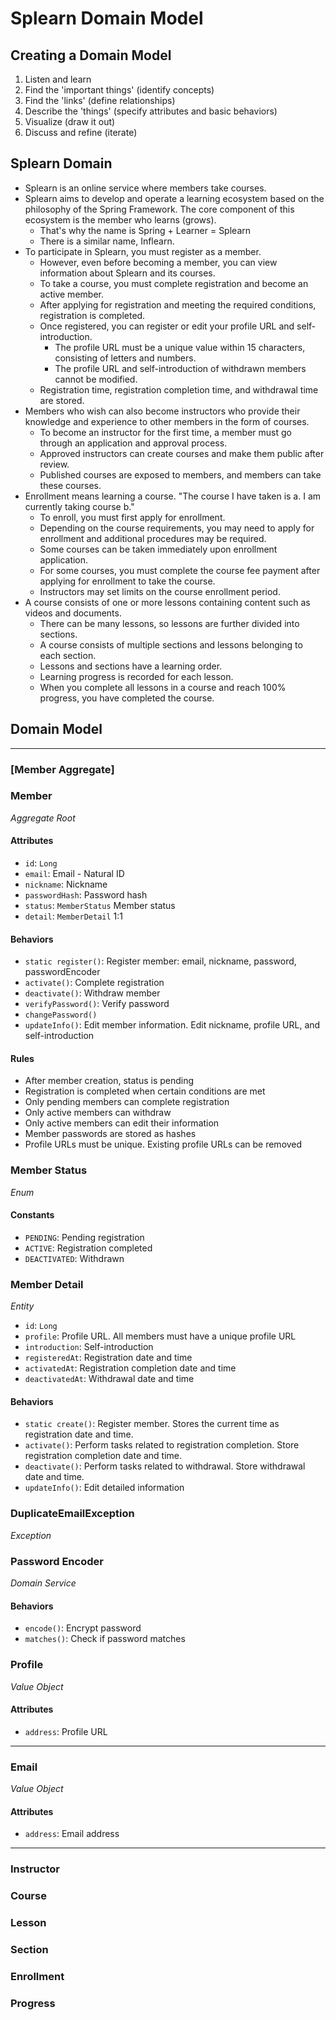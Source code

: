 # Splearn Domain Model

## Creating a Domain Model
1. Listen and learn
2. Find the 'important things' (identify concepts)
3. Find the 'links' (define relationships)
4. Describe the 'things' (specify attributes and basic behaviors)
5. Visualize (draw it out)
6. Discuss and refine (iterate)

## Splearn Domain
- Splearn is an online service where members take courses.
- Splearn aims to develop and operate a learning ecosystem based on the philosophy of the Spring Framework.
  The core component of this ecosystem is the member who learns (grows).
    - That's why the name is Spring + Learner = Splearn
    - There is a similar name, Inflearn.
- To participate in Splearn, you must register as a member.
    - However, even before becoming a member, you can view information about Splearn and its courses.
    - To take a course, you must complete registration and become an active member.
    - After applying for registration and meeting the required conditions, registration is completed.
    - Once registered, you can register or edit your profile URL and self-introduction.
        - The profile URL must be a unique value within 15 characters, consisting of letters and numbers.
        - The profile URL and self-introduction of withdrawn members cannot be modified.
    - Registration time, registration completion time, and withdrawal time are stored.
- Members who wish can also become instructors who provide their knowledge and experience to other members in the form of courses.
    - To become an instructor for the first time, a member must go through an application and approval process.
    - Approved instructors can create courses and make them public after review.
    - Published courses are exposed to members, and members can take these courses.
- Enrollment means learning a course. "The course I have taken is a. I am currently taking course b."
    - To enroll, you must first apply for enrollment.
    - Depending on the course requirements, you may need to apply for enrollment and additional procedures may be required.
    - Some courses can be taken immediately upon enrollment application.
    - For some courses, you must complete the course fee payment after applying for enrollment to take the course.
    - Instructors may set limits on the course enrollment period.
- A course consists of one or more lessons containing content such as videos and documents.
    - There can be many lessons, so lessons are further divided into sections.
    - A course consists of multiple sections and lessons belonging to each section.
    - Lessons and sections have a learning order.
    - Learning progress is recorded for each lesson.
    - When you complete all lessons in a course and reach 100% progress, you have completed the course.

## Domain Model

---
### [Member Aggregate]

### Member
_Aggregate Root_
#### Attributes
- `id`: `Long`
- `email`: Email - Natural ID
- `nickname`: Nickname
- `passwordHash`: Password hash
- `status`: `MemberStatus` Member status
- `detail`: `MemberDetail` 1:1
#### Behaviors
- `static register()`: Register member: email, nickname, password, passwordEncoder
- `activate()`: Complete registration
- `deactivate()`: Withdraw member
- `verifyPassword()`: Verify password
- `changePassword()`
- `updateInfo()`: Edit member information. Edit nickname, profile URL, and self-introduction
#### Rules
- After member creation, status is pending
- Registration is completed when certain conditions are met
- Only pending members can complete registration
- Only active members can withdraw
- Only active members can edit their information
- Member passwords are stored as hashes
- Profile URLs must be unique. Existing profile URLs can be removed

### Member Status
_Enum_
#### Constants
- `PENDING`: Pending registration
- `ACTIVE`: Registration completed
- `DEACTIVATED`: Withdrawn
### Member Detail
  _Entity_
- `id`: `Long`
- `profile`: Profile URL. All members must have a unique profile URL
- `introduction`: Self-introduction
- `registeredAt`: Registration date and time
- `activatedAt`: Registration completion date and time
- `deactivatedAt`: Withdrawal date and time
#### Behaviors
- `static create()`: Register member. Stores the current time as registration date and time.
- `activate()`: Perform tasks related to registration completion. Store registration completion date and time.
- `deactivate()`: Perform tasks related to withdrawal. Store withdrawal date and time.
- `updateInfo()`: Edit detailed information


### DuplicateEmailException
_Exception_

### Password Encoder
_Domain Service_
#### Behaviors
- `encode()`: Encrypt password
- `matches()`: Check if password matches

### Profile
_Value Object_
#### Attributes
- `address`: Profile URL

---

### Email
_Value Object_
#### Attributes
- `address`: Email address
---

### Instructor

### Course

### Lesson

### Section

### Enrollment

### Progress

